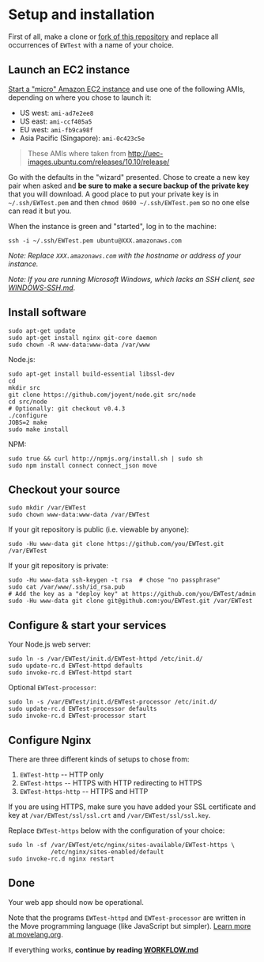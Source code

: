 # Setup and installation

First of all, make a clone or [fork of this repository](http://help.github.com/fork-a-repo/) and replace all occurrences of `EWTest` with a name of your choice.

## Launch an EC2 instance

[Start a "micro" Amazon EC2 instance](https://console.aws.amazon.com/ec2/home) and use one of the following AMIs, depending on where you chose to launch it:

- US west: `ami-ad7e2ee8`
- US east: `ami-ccf405a5`
- EU west: `ami-fb9ca98f`
- Asia Pacific (Singapore): `ami-0c423c5e`

> These AMIs where taken from <http://uec-images.ubuntu.com/releases/10.10/release/>

Go with the defaults in the "wizard" presented. Chose to create a new key pair when asked and **be sure to make a secure backup of the private key** that you will download. A good place to put your private key is in `~/.ssh/EWTest.pem` and then `chmod 0600 ~/.ssh/EWTest.pem` so no one else can read it but you.

When the instance is green and "started", log in to the machine:

    ssh -i ~/.ssh/EWTest.pem ubuntu@XXX.amazonaws.com

*Note: Replace `XXX.amazonaws.com` with the hostname or address of your instance.*

*Note: If you are running Microsoft Windows, which lacks an SSH client, see [WINDOWS-SSH.md](WINDOWS-SSH.md#readme)*.

## Install software

    sudo apt-get update
    sudo apt-get install nginx git-core daemon
    sudo chown -R www-data:www-data /var/www

Node.js:

    sudo apt-get install build-essential libssl-dev
    cd
    mkdir src
    git clone https://github.com/joyent/node.git src/node
    cd src/node
    # Optionally: git checkout v0.4.3
    ./configure
    JOBS=2 make
    sudo make install

NPM:

    sudo true && curl http://npmjs.org/install.sh | sudo sh
    sudo npm install connect connect_json move


## Checkout your source

    sudo mkdir /var/EWTest
    sudo chown www-data:www-data /var/EWTest

If your git repository is public (i.e. viewable by anyone):

    sudo -Hu www-data git clone https://github.com/you/EWTest.git /var/EWTest

If your git repository is private:

    sudo -Hu www-data ssh-keygen -t rsa  # chose "no passphrase"
    sudo cat /var/www/.ssh/id_rsa.pub
    # Add the key as a "deploy key" at https://github.com/you/EWTest/admin
    sudo -Hu www-data git clone git@github.com:you/EWTest.git /var/EWTest


## Configure & start your services

Your Node.js web server:

    sudo ln -s /var/EWTest/init.d/EWTest-httpd /etc/init.d/
    sudo update-rc.d EWTest-httpd defaults
    sudo invoke-rc.d EWTest-httpd start
    
Optional `EWTest-processor`:
    
    sudo ln -s /var/EWTest/init.d/EWTest-processor /etc/init.d/
    sudo update-rc.d EWTest-processor defaults
    sudo invoke-rc.d EWTest-processor start


## Configure Nginx

There are three different kinds of setups to chose from:

1. `EWTest-http` -- HTTP only
2. `EWTest-https` -- HTTPS with HTTP redirecting to HTTPS
3. `EWTest-https-http` -- HTTPS and HTTP

If you are using HTTPS, make sure you have added your SSL certificate and key at `/var/EWTest/ssl/ssl.crt` and `/var/EWTest/ssl/ssl.key`.

Replace `EWTest-https` below with the configuration of your choice:

    sudo ln -sf /var/EWTest/etc/nginx/sites-available/EWTest-https \
                /etc/nginx/sites-enabled/default
    sudo invoke-rc.d nginx restart


## Done

Your web app should now be operational.

Note that the programs `EWTest-httpd` and `EWTest-processor` are written in the Move programming language (like JavaScript but simpler). [Learn more at movelang.org](http://movelang.org/).

If everything works, **continue by reading [WORKFLOW.md](https://github.com/rsms/ec2-webapp/blob/master/WORKFLOW.md#readme)**

